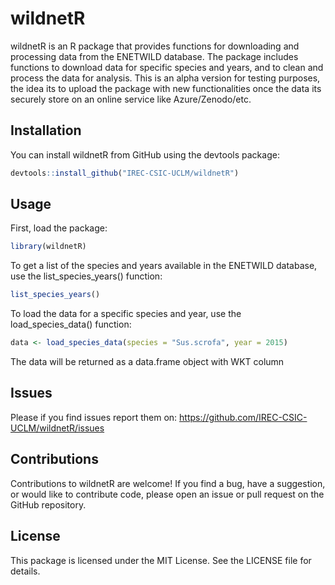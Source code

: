 # wildnetR

wildnetR is an R package that provides functions for downloading and processing data from the ENETWILD database. The package includes functions to download data for specific species and years, and to clean and process the data for analysis. This is an alpha version for testing purposes, the idea its to upload the package with new functionalities once the data its securely store on an online service like Azure/Zenodo/etc.

## Installation

You can install wildnetR from GitHub using the devtools package:

```r
devtools::install_github("IREC-CSIC-UCLM/wildnetR")
```

## Usage

First, load the package:

```r
library(wildnetR)
```

To get a list of the species and years available in the ENETWILD database, use the list_species_years() function:

```r
list_species_years()
```

To load the data for a specific species and year, use the load_species_data() function:

```r
data <- load_species_data(species = "Sus.scrofa", year = 2015)
```

The data will be returned as a data.frame object with WKT column


## Issues

Please if you find issues report them on: https://github.com/IREC-CSIC-UCLM/wildnetR/issues

## Contributions

Contributions to wildnetR are welcome! If you find a bug, have a suggestion, or would like to contribute code, please open an issue or pull request on the GitHub repository.

## License

This package is licensed under the MIT License. See the LICENSE file for details.